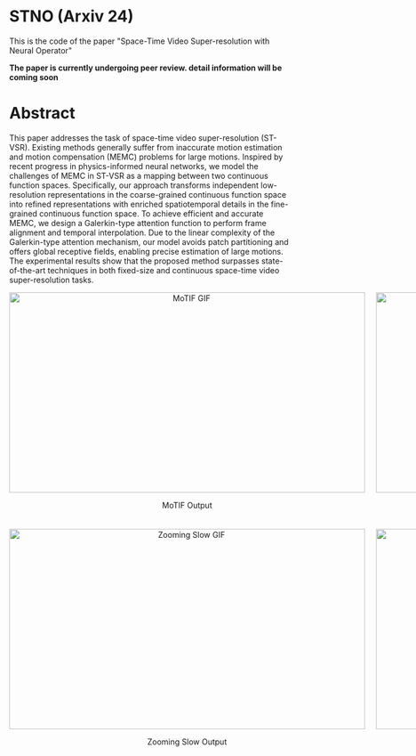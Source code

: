 # STNO (Arxiv 24)
This is the code of the paper "Space-Time Video Super-resolution with Neural Operator"

**The paper is currently undergoing peer review. detail information will be coming soon**
# Abstract 

This paper addresses the task of space-time video super-resolution (ST-VSR). Existing methods generally suffer from inaccurate motion estimation and motion compensation (MEMC) problems for large motions. Inspired by recent progress in physics-informed neural networks, we model the challenges of MEMC in ST-VSR as a mapping between two continuous function spaces. Specifically, our approach transforms independent low-resolution representations in the coarse-grained continuous function space into refined representations with enriched spatiotemporal details in the fine-grained continuous function space. To achieve efficient and accurate MEMC, we design a Galerkin-type attention function to perform frame alignment and temporal interpolation. Due to the linear complexity of the Galerkin-type attention mechanism, our model avoids patch partitioning and offers global receptive fields, enabling precise estimation of large motions. The experimental results show that the proposed method surpasses state-of-the-art techniques in both fixed-size and continuous space-time video super-resolution tasks.



<!-- [pretrained model]( https://pan.baidu.com/s/1PA7IoclyZsDXA7EhNlGQjA?pwd=8n5e)
password: 8n5e  -->


<div style="display: grid; grid-template-columns: 1fr 1fr; gap: 20px; justify-items: center; align-items: center;">
  <div style="text-align: center;">
    <img src="GIF/MoTIF_011.gif" alt="MoTIF GIF" width="640" height="360">
    <p>MoTIF Output</p>
  </div>
  <div style="text-align: center;">
    <img src="GIF/TMnet_011.gif" alt="TMnet GIF" width="640" height="360">
    <p>TMnet Output</p>
  </div>
  <div style="text-align: center;">
    <img src="GIF/zooming_slow_011.gif" alt="Zooming Slow GIF" width="640" height="360">
    <p>Zooming Slow Output</p>
  </div>
  <div style="text-align: center;">
    <img src="GIF/NOP_011.gif" alt="NOP GIF" width="640" height="360">
    <p>NOP Output</p>
  </div>
</div>
